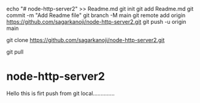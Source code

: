 echo "# node-http-server2" >> Readme.md
git init
git add Readme.md
git commit -m "Add Readme file"
git branch -M main
git remote add origin https://github.com/sagarkanoji/node-http-server2.git
git push -u origin main


git clone https://github.com/sagarkanoji/node-http-server2.git

git pull

# node-http-server2

Hello this is firt push from git local..............
